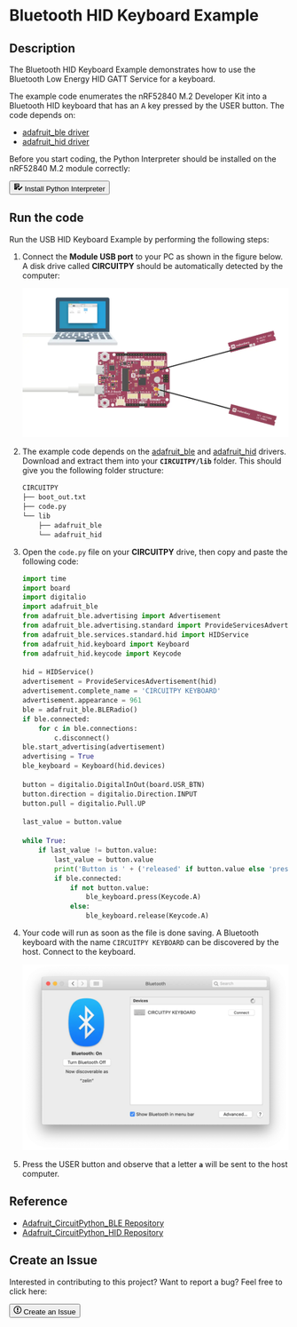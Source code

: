 # Bluetooth HID Keyboard Example

## Description

The Bluetooth HID Keyboard Example demonstrates how to use the Bluetooth Low Energy HID GATT Service for a keyboard.

The example code enumerates the nRF52840 M.2 Developer Kit into a Bluetooth HID keyboard that has an <kbd>A</kbd> key pressed by the USER button. The code depends on:

* [adafruit_ble driver](https://github.com/adafruit/Adafruit_CircuitPython_BLE)
* [adafruit_hid driver](https://github.com/adafruit/Adafruit_CircuitPython_HID)

Before you start coding, the Python Interpreter should be installed on the nRF52840 M.2 module correctly:

<a href="../../install"><button class="md-tile md-tile--primary" style="width:auto;"><svg xmlns="http://www.w3.org/2000/svg" viewBox="0 0 16 16" width="16" height="16"><path fill-rule="evenodd" d="M16 8.5l-6 6-3-3L8.5 10l1.5 1.5L14.5 7 16 8.5zM5.7 12.2l.8.8H2c-.55 0-1-.45-1-1V3c0-.55.45-1 1-1h7c.55 0 1 .45 1 1v6.5l-.8-.8c-.39-.39-1.03-.39-1.42 0L5.7 10.8a.996.996 0 000 1.41v-.01zM4 4h5V3H4v1zm0 2h5V5H4v1zm0 2h3V7H4v1zM3 9H2v1h1V9zm0-2H2v1h1V7zm0-2H2v1h1V5zm0-2H2v1h1V3z"></path></svg> Install Python Interpreter</button></a>

## Run the code

Run the USB HID Keyboard Example by performing the following steps:

1. Connect the **Module USB port** to your PC as shown in the figure below. A disk drive called **CIRCUITPY** should be automatically detected by the computer:

	![](../assets/images/connect-module-usb.webp)

2. The example code depends on the [adafruit_ble](https://github.com/adafruit/Adafruit_CircuitPython_BLE) and [adafruit_hid](https://github.com/adafruit/Adafruit_CircuitPython_HID) drivers. Download and extract them into your **`CIRCUITPY/lib`** folder. This should give you the following folder structure:

	``` sh
	CIRCUITPY
	├── boot_out.txt
	├── code.py
	└── lib
		├── adafruit_ble
		└── adafruit_hid

	```

3. Open the `code.py` file on your **CIRCUITPY** drive, then copy and paste the following code:

	``` py
	import time
	import board
	import digitalio
	import adafruit_ble
	from adafruit_ble.advertising import Advertisement
	from adafruit_ble.advertising.standard import ProvideServicesAdvertisement
	from adafruit_ble.services.standard.hid import HIDService
	from adafruit_hid.keyboard import Keyboard
	from adafruit_hid.keycode import Keycode

	hid = HIDService()
	advertisement = ProvideServicesAdvertisement(hid)
	advertisement.complete_name = 'CIRCUITPY KEYBOARD'
	advertisement.appearance = 961
	ble = adafruit_ble.BLERadio()
	if ble.connected:
		for c in ble.connections:
			c.disconnect()
	ble.start_advertising(advertisement)
	advertising = True
	ble_keyboard = Keyboard(hid.devices)

	button = digitalio.DigitalInOut(board.USR_BTN)
	button.direction = digitalio.Direction.INPUT
	button.pull = digitalio.Pull.UP

	last_value = button.value

	while True:
		if last_value != button.value:
			last_value = button.value
			print('Button is ' + ('released' if button.value else 'pressed'))
			if ble.connected:
				if not button.value:
					ble_keyboard.press(Keycode.A)
				else:
					ble_keyboard.release(Keycode.A)

	```

4. Your code will run as soon as the file is done saving. A Bluetooth keyboard with the name `CIRCUITPY KEYBOARD` can be discovered by the host. Connect to the keyboard.

	![](assets/images/ble-keyboard-example.webp)

5. Press the USER button and observe that a letter **`a`** will be sent to the host computer.

## Reference

* [Adafruit_CircuitPython_BLE Repository](https://github.com/adafruit/Adafruit_CircuitPython_BLE)
* [Adafruit_CircuitPython_HID Repository](https://github.com/adafruit/Adafruit_CircuitPython_HID)

## Create an Issue

Interested in contributing to this project? Want to report a bug? Feel free to click here:

<a href="https://github.com/makerdiary/nrf52840-m2-devkit/issues/new?title=Python:%20BLE%20Keyboard:%20%3Ctitle%3E"><button class="md-tile md-tile--primary"><svg xmlns="http://www.w3.org/2000/svg" viewBox="0 0 14 16" width="14" height="16"><path fill-rule="evenodd" d="M7 2.3c3.14 0 5.7 2.56 5.7 5.7s-2.56 5.7-5.7 5.7A5.71 5.71 0 011.3 8c0-3.14 2.56-5.7 5.7-5.7zM7 1C3.14 1 0 4.14 0 8s3.14 7 7 7 7-3.14 7-7-3.14-7-7-7zm1 3H6v5h2V4zm0 6H6v2h2v-2z"></path></svg> Create an Issue</button></a>

